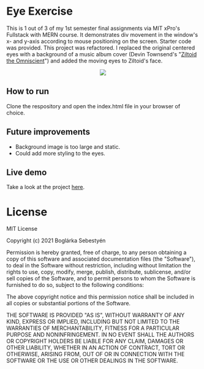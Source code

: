 # Eye Exercise

This is 1 out of 3 of my 1st semester final assignments via MIT xPro's Fullstack with MERN course. It demonstrates div movement in the window's x- and y-axis according to mouse positioning on the screen. Starter code was provided. This project was refactored. I replaced the original centered eyes with a background of a music album cover (Devin Townsend's "[Ziltoid the Omniscient](https://en.wikipedia.org/wiki/Ziltoid_the_Omniscient)") and added the moving eyes to Ziltoid's face.


<p align="center">
<img src="https://media.giphy.com/media/1cJENkOW9kEbwAYqvq/giphy.gif?cid=790b76117e9e9e27fc79c5af5692d4445711e435fa9dfedb&rid=giphy.gif&ct=g"
</p>


## How to run

Clone the respository and open the index.html file in your browser of choice. 

## Future improvements
* Background image is too large and static. 
* Could add more styling to the eyes.

## Live demo
Take a look at the project [here](https://boglarkasebestyen.github.io/eyeEx/index.html).


# License
MIT License

Copyright (c) 2021 Boglárka Sebestyén

Permission is hereby granted, free of charge, to any person obtaining a copy of this software and associated documentation files (the "Software"), to deal in the Software without restriction, including without limitation the rights to use, copy, modify, merge, publish, distribute, sublicense, and/or sell copies of the Software, and to permit persons to whom the Software is furnished to do so, subject to the following conditions:

The above copyright notice and this permission notice shall be included in all copies or substantial portions of the Software.

THE SOFTWARE IS PROVIDED "AS IS", WITHOUT WARRANTY OF ANY KIND, EXPRESS OR IMPLIED, INCLUDING BUT NOT LIMITED TO THE WARRANTIES OF MERCHANTABILITY, FITNESS FOR A PARTICULAR PURPOSE AND NONINFRINGEMENT. IN NO EVENT SHALL THE AUTHORS OR COPYRIGHT HOLDERS BE LIABLE FOR ANY CLAIM, DAMAGES OR OTHER LIABILITY, WHETHER IN AN ACTION OF CONTRACT, TORT OR OTHERWISE, ARISING FROM, OUT OF OR IN CONNECTION WITH THE SOFTWARE OR THE USE OR OTHER DEALINGS IN THE SOFTWARE.
